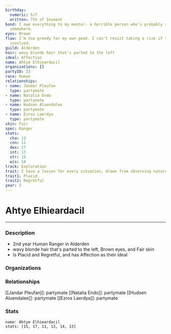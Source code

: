 ```yaml
---
birthday:
  numeric: 5/7
  written: 7th of Iounent
bond: I owe everything to my mentor- a horrible person who's probably rotting in jail
  somewhere.
eyes: Brown
flaw: I'm too greedy for my own good. I can't resist taking a risk if there's money
  involved.
guild: Alderden
hair: wavy blonde hair that's parted to the left
ideal: Affection
name: Ahtye Elhieardacil
organizations: []
partyID: 33
race: Human
relationships:
- name: Jandar Pleufan
  type: partymate
- name: Natalia Endo
  type: partymate
- name: Hudsen Aluendalee
  type: partymate
- name: Ezros Laerdya
  type: partymate
skin: Fair
spec: Ranger
stats:
  cha: 13
  con: 11
  dex: 17
  int: 13
  str: 15
  wis: 14
track: Exploration
trait: I have a lesson for every situation, drawn from observing nature.
trait1: Placid
trait2: Regretful
year: 2
---
```

# Ahtye Elhieardacil
---
### Description
- 2nd year Human Ranger in Alderden
- wavy blonde hair that's parted to the left, Brown eyes, and Fair skin
- Is Placid and Regretful, and has Affection as their ideal

### Organizations
### Relationships
[[Jandar Pleufan]]: partymate
[[Natalia Endo]]: partymate
[[Hudsen Aluendalee]]: partymate
[[Ezros Laerdya]]: partymate
### Stats
```statblock
name: Ahtye Elhieardacil
stats: [15, 17, 11, 13, 14, 13]
```